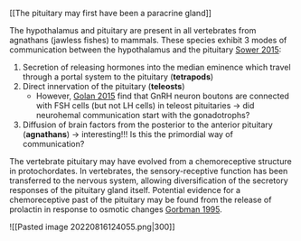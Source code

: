 [[The pituitary may first have been a paracrine gland]]

The hypothalamus and pituitary are present in all vertebrates from agnathans (jawless fishes) to mammals. These species exhibit 3 modes of communication between the hypothalamus and the pituitary [Sower 2015](https://doi.org/10.1210/en.2015-1778):
1. Secretion of releasing hormones into the median eminence which travel through a portal system to the pituitary (**tetrapods**)
2. Direct innervation of the pituitary (**teleosts**)
	- However, [Golan 2015](https://doi.org/10.1210/en.2015-1150) find that GnRH neuron boutons are connected with FSH cells (but not LH cells) in teleost pituitaries -> did neurohemal communication start with the gonadotrophs?
3. Diffusion of brain factors from the posterior to the anterior pituitary (**agnathans**) -> interesting!!! Is this the primordial way of communication?

The vertebrate pituitary may have evolved from a chemoreceptive structure in protochordates. In vertebrates, the sensory-receptive function has been transferred to the nervous system, allowing diversification of the secretory responses of the pituitary gland itself. Potential evidence for a chemoreceptive past of the pituitary may be found from the release of prolactin in response to osmotic changes [Gorbman 1995](https://doi.org/10.1006/gcen.1995.1016). 

![[Pasted image 20220816124055.png|300]]


